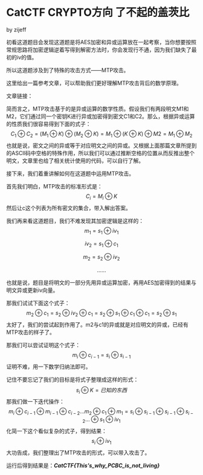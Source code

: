 # CatCTF CRYPTO方向 了不起的盖茨比

by zijeff

初看这道题目会发现这道题是将AES加密和异或运算放在一起考察，当你想要按照常规思路将加密逻辑逆着写得到解密方法时，你会发现行不通，因为我们缺失了最初的iv的值。

所以这道题涉及到了特殊的攻击方式——MTP攻击。

这里给出一篇参考文章，可以帮助我们更好理解MTP攻击背后的数学原理。

文章链接：[](https://www.ruanx.net/many-time-pad/)

简而言之，MTP攻击基于的是异或运算的数学性质。假设我们有两段明文M1和M2，它们通过同一个密钥K进行异或加密得到密文C1和C2。那么，根据异或运算的性质我们很容易得到下面的式子：
$$
C_1 \oplus C_2 = (M_1 \oplus K) \oplus (M_2 \oplus K) = M_1 \oplus (K \oplus K) \oplus M2 = M_1 \oplus M_2
$$
也就是说，密文之间的异或等于对应明文之间的异或。又根据上面那篇文章所提到的ASCII码中空格的特殊作用，所以我们可以通过推断空格的位置从而反推出整个明文，文章里也给了相关统计使用的代码，可以自行了解。

接下来，我们着重讲解如何在这道题中运用MTP攻击。

首先我们明白，MTP攻击的标准形式是：
$$
C_i = M_i \oplus K 
$$
然后让c这个列表为所有密文的集合，带入解出答案。

我们再来看这道题目，我们不难发现其加密逻辑是这样的：
$$
m_1 = s_1 \oplus iv_1
$$

$$
iv_2 = s_1 \oplus c_1
$$

$$
m_2 = s_2 \oplus iv_2
$$

$$
……
$$

也就是说，题目是将明文的一部分先用异或运算加密，再用AES加密得到的结果与明文异或更新iv向量。

那我们试试下面这个式子：
$$
m_2 \oplus c_1 = s_2 \oplus iv_2 \oplus c_1 = s_2 \oplus s_1 \oplus c_1 \oplus c_1 = s_2 \oplus s_1
$$
太好了，我们的尝试起到作用了。m2与c1的异或就是对应明文的异或，已经有MTP攻击的样子了。

那我们可以尝试证明这个式子：
$$
m_i \oplus c_{i-1} = s_i \oplus s_{i-1}
$$
证明不难，用一下数学归纳法即可。

记住不要忘记了我们的目标是将式子整理成这样的形式：
$$
s_i \oplus K = 已知的东西
$$
那我们做一下迭代操作：
$$
m_i \oplus c_{i-1} \oplus m_{i-1} \oplus c_{i-2}...m_2 \oplus c_1 \oplus m_1 = s_i \oplus s_{i-1} \oplus s_{i-1} \oplus s_{i-2}...\oplus s_{1} \oplus iv_1
$$
化简一下这个看似复杂的式子，得到结果：
$$
s_i \oplus iv_1
$$
大功告成，我们整理出了MTP攻击的形式，可以带入攻击了。

运行后得到结果是：***CatCTF{This's_why_PCBC_is_not_living}***